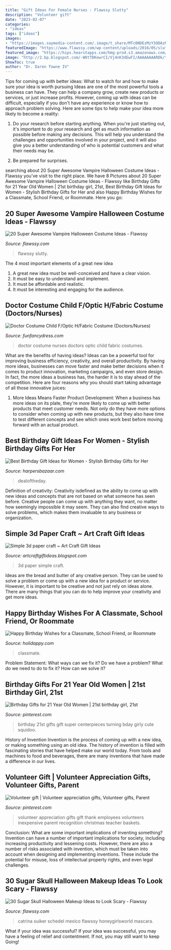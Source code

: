```yaml
---
title: "Gift Ideas For Female Nurses : Flawssy Slutty"
description: "Volunteer gift"
date: "2023-02-07"
categories:
- "ideas"
tags: ["ideas"]
images:
- "https://images.saymedia-content.com/.image/t_share/MTc0NDEzMzY3ODAzNjUxNzE4/happy-birthday-wishes-for-classmate-friend.png"
featuredImage: "https://www.flawssy.com/wp-content/uploads/2016/05/slutty-halloween-costumes-women-Halloween-party-costume.jpg"
featured_image: "https://hips.hearstapps.com/hmg-prod.s3.amazonaws.com/images/hbz-birthday-gifts-00-index-1501703465.jpg?crop=1.00xw:1.00xh;0,0&amp;resize=768:*"
image: "http://2.bp.blogspot.com/-WOtTDKewrCI/Vj4nK3dEwFI/AAAAAAAARDk/tjpN-lvPrNY/s1600/simple%2B3d%2Bpaper%2Bcrafts7.jpg"
ShowToc: true
author: "Dr. Daren Towne IV"
---
```



Tips for coming up with better ideas: What to watch for and how to make sure your idea is worth pursuing
Ideas are one of the most powerful tools a business can have. They can help a company grow, create new products or services, or just increase profits. However, coming up with ideas can be difficult, especially if you don't have any experience or know how to approach problem solving. Here are some tips to help make your idea more likely to become a reality:
1. Do your research before starting anything. When you're just starting out, it's important to do your research and get as much information as possible before making any decisions. This will help you understand the challenges and opportunities involved in your project, and it will also give you a better understanding of who is potential customers and what their needs may be.

2. Be prepared for surprises.

	

		
searching about 20 Super Awesome Vampire Halloween Costume Ideas - Flawssy you've visit to the right place. We have 8 Pictures about 20 Super Awesome Vampire Halloween Costume Ideas - Flawssy like Birthday Gifts for 21 Year Old Women | 21st birthday girl, 21st, Best Birthday Gift Ideas for Women - Stylish Birthday Gifts for Her and also Happy Birthday Wishes for a Classmate, School Friend, or Roommate. Here you go:
		
    
## 20 Super Awesome Vampire Halloween Costume Ideas - Flawssy

<img loading=lazy src="https://www.flawssy.com/wp-content/uploads/2016/05/slutty-halloween-costumes-women-Halloween-party-costume.jpg" onerror="this.onerror=null;this.src='https://tse3.mm.bing.net/th?id=OIP.xt0W1v7TZeQzMel9RNX0ZQHaLH&amp;pid=15.1';" alt="20 Super Awesome Vampire Halloween Costume Ideas - Flawssy">

_Source: flawssy.com_

>flawssy slutty. 

	

The 4 most important elements of a great new idea
1. A great new idea must be well-conceived and have a clear vision.
2. It must be easy to understand and implement.
3. It must be affordable and realistic.
4. It must be interesting and engaging for the audience.

    
## Doctor Costume Child F/Optic H/Fabric Costume (Doctors/Nurses)

<img loading=lazy src="https://www.funfancydress.com/media/catalog/product/cache/1/image/1200x/040ec09b1e35df139433887a97daa66f/S/A/SANC_5563.jpg" onerror="this.onerror=null;this.src='https://tse4.mm.bing.net/th?id=OIP.6377l8WvR1IZBf59CdDOdgHaM_&amp;pid=15.1';" alt="Doctor Costume Child F/Optic H/Fabric Costume (Doctors/Nurses)">

_Source: funfancydress.com_

>doctor costume nurses doctors optic child fabric costumes. 

	

What are the benefits of having ideas?
Ideas can be a powerful tool for improving business efficiency, creativity, and overall productivity. By having more ideas, businesses can move faster and make better decisions when it comes to product innovation, marketing campaigns, and even store design. In fact, the more ideas a business has, the harder it is to stay ahead of the competition. Here are four reasons why you should start taking advantage of all those innovative juices:
1. More Ideas Means Faster Product Development: When a business has more ideas on its plate, they're more likely to come up with better products that meet customer needs. Not only do they have more options to consider when coming up with new products, but they also have time to test different concepts and see which ones work best before moving forward with an actual product.

    
## Best Birthday Gift Ideas For Women - Stylish Birthday Gifts For Her

<img loading=lazy src="https://hips.hearstapps.com/hmg-prod.s3.amazonaws.com/images/hbz-birthday-gifts-00-index-1501703465.jpg?crop=1.00xw:1.00xh;0,0&amp;resize=768:*" onerror="this.onerror=null;this.src='https://tse2.mm.bing.net/th?id=OIP.H-zgANumyIq9D7tZpN-ZnwHaDt&amp;pid=15.1';" alt="Best Birthday Gift Ideas for Women - Stylish Birthday Gifts for Her">

_Source: harpersbazaar.com_

>dealoftheday. 

	

Definition of creativity:
Creativity isdefined as the ability to come up with new ideas and concepts that are not based on what someone has seen before. Creative people can come up with anything they want, no matter how seemingly impossible it may seem. They can also find creative ways to solve problems, which makes them invaluable to any business or organization.

    
## Simple 3d Paper Craft ~ Art Craft Gift Ideas

<img loading=lazy src="http://2.bp.blogspot.com/-WOtTDKewrCI/Vj4nK3dEwFI/AAAAAAAARDk/tjpN-lvPrNY/s1600/simple%2B3d%2Bpaper%2Bcrafts7.jpg" onerror="this.onerror=null;this.src='https://tse2.mm.bing.net/th?id=OIP.Ky2EhqccYI7ZVD-l28_wKAHaEn&amp;pid=15.1';" alt="Simple 3d paper craft ~ Art Craft Gift Ideas">

_Source: artcraftgiftideas.blogspot.com_

>3d paper simple craft. 

	

Ideas are the bread and butter of any creative person. They can be used to solve a problem or come up with a new idea for a product or service. However, it is important to be creative and not just rely on ideas alone. There are many things that you can do to help improve your creativity and get more ideas.

    
## Happy Birthday Wishes For A Classmate, School Friend, Or Roommate

<img loading=lazy src="https://images.saymedia-content.com/.image/t_share/MTc0NDEzMzY3ODAzNjUxNzE4/happy-birthday-wishes-for-classmate-friend.png" onerror="this.onerror=null;this.src='https://tse4.mm.bing.net/th?id=OIP.Gz8gAw76rF6_w1jnQCQ4NwHaLJ&amp;pid=15.1';" alt="Happy Birthday Wishes for a Classmate, School Friend, or Roommate">

_Source: holidappy.com_

>classmate. 

	

Problem Statement: What ways can we fix it?
Do we have a problem?
What do we need to do to fix it?
How can we solve it?

    
## Birthday Gifts For 21 Year Old Women | 21st Birthday Girl, 21st

<img loading=lazy src="https://i.pinimg.com/736x/ed/54/4d/ed544dbd10a615aa4c2d881d6517d3a7--st-birthday-gifts--birthday.jpg" onerror="this.onerror=null;this.src='https://tse4.mm.bing.net/th?id=OIP.Ah0h7yDYipn3_RHcqVTDqQHaNK&amp;pid=15.1';" alt="Birthday Gifts for 21 Year Old Women | 21st birthday girl, 21st">

_Source: pinterest.com_

>birthday 21st gifts gift super centerpieces turning bday girly cute squidoo. 

	

History of Invention
Invention is the process of coming up with a new idea, or making something using an old idea. The history of invention is filled with fascinating stories that have helped make our world today. From tools and machines to food and beverages, there are many inventions that have made a difference in our lives.

    
## Volunteer Gift | Volunteer Appreciation Gifts, Volunteer Gifts, Parent

<img loading=lazy src="https://i.pinimg.com/736x/2c/3f/fe/2c3ffefd5155d1c606f5c97298217c6b--volunteer-ideas-volunteer-brunch.jpg" onerror="this.onerror=null;this.src='https://tse1.mm.bing.net/th?id=OIP.zD4mJhGE9HKEsTfcPVkEWAHaJ4&amp;pid=15.1';" alt="Volunteer gift | Volunteer appreciation gifts, Volunteer gifts, Parent">

_Source: pinterest.com_

>volunteer appreciation gifts gift thank employees volunteers inexpensive parent recognition christmas teacher baskets. 

	

Conclusion: What are some important implications of inventing something?
Invention can have a number of important implications for society, including increasing productivity and lessening costs. However, there are also a number of risks associated with invention, which must be taken into account when designing and implementing inventions. These include the potential for misuse, loss of intellectual property rights, and even legal challenges.

    
## 30 Sugar Skull Halloween Makeup Ideas To Look Scary - Flawssy

<img loading=lazy src="https://flawssy.com/wp-content/uploads/2016/05/Purple-Sugar-Skull-Halloween-Makeup.jpg" onerror="this.onerror=null;this.src='https://tse2.mm.bing.net/th?id=OIP.mosTO1EmuJC8gh5Z9N2-QQHaLE&amp;pid=15.1';" alt="30 Sugar Skull Halloween Makeup Ideas to Look Scary - Flawssy">

_Source: flawssy.com_

>catrina suiker schedel mexico flawssy honeygirlsworld mascara. 

	

What if your idea was successful?
If your idea was successful, you may have a feeling of relief and contentment. If not, you may still want to keep Going!

